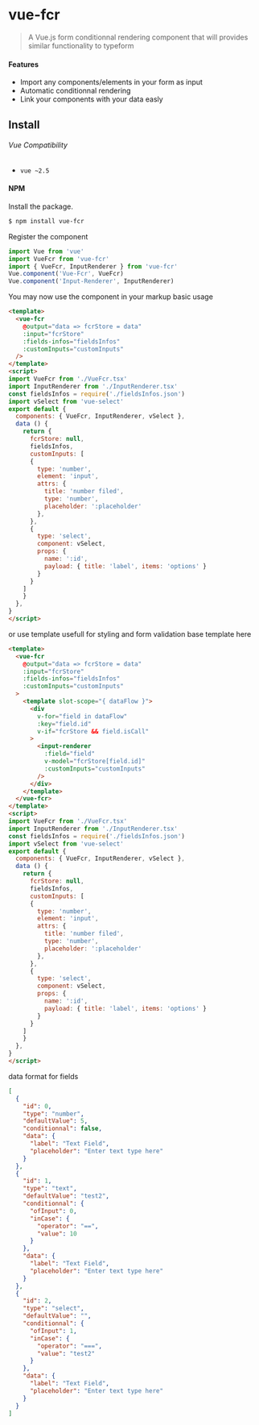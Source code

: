 # vue-fcr

> A Vue.js form conditionnal rendering component that will provides similar functionality to typeform

#### Features
- Import any components/elements in your form as input 
- Automatic conditionnal rendering
- Link your components with your data easly


## Install

###### Vue Compatibility
-  `vue ~2.5`

#### NPM
Install the package.

```bash
$ npm install vue-fcr
```

Register the component

```js
import Vue from 'vue'
import VueFcr from 'vue-fcr'
import { VueFcr, InputRenderer } from 'vue-fcr'
Vue.component('Vue-Fcr', VueFcr)
Vue.component('Input-Renderer', InputRenderer)
```

You may now use the component in your markup
basic usage

```html
<template>
  <vue-fcr
    @output="data => fcrStore = data"
    :input="fcrStore"
    :fields-infos="fieldsInfos"
    :customInputs="customInputs"
  />
</template>
<script>
import VueFcr from './VueFcr.tsx'
import InputRenderer from './InputRenderer.tsx'
const fieldsInfos = require('./fieldsInfos.json')
import vSelect from 'vue-select'
export default {
  components: { VueFcr, InputRenderer, vSelect },
  data () {
    return {
      fcrStore: null,
      fieldsInfos,
      customInputs: [
      {
        type: 'number',
        element: 'input',
        attrs: {
          title: 'number filed',
          type: 'number',
          placeholder: ':placeholder'
        },
      },
      {
        type: 'select',
        component: vSelect,
        props: {
          name: ':id',
          payload: { title: 'label', items: 'options' }
        }
      }
    ]
    }
  },
}
</script>

```

or use template usefull for styling and form validation
base template here

```html
<template>
  <vue-fcr
    @output="data => fcrStore = data"
    :input="fcrStore"
    :fields-infos="fieldsInfos"
    :customInputs="customInputs"
  >
    <template slot-scope="{ dataFlow }">
      <div
        v-for="field in dataFlow"
        :key="field.id"
        v-if="fcrStore && field.isCall"
      >
        <input-renderer
          :field="field"
          v-model="fcrStore[field.id]"
          :customInputs="customInputs"
        />
      </div>
    </template>
  </vue-fcr>
</template>
<script>
import VueFcr from './VueFcr.tsx'
import InputRenderer from './InputRenderer.tsx'
const fieldsInfos = require('./fieldsInfos.json')
import vSelect from 'vue-select'
export default {
  components: { VueFcr, InputRenderer, vSelect },
  data () {
    return {
      fcrStore: null,
      fieldsInfos,
      customInputs: [
      {
        type: 'number',
        element: 'input',
        attrs: {
          title: 'number filed',
          type: 'number',
          placeholder: ':placeholder'
        },
      },
      {
        type: 'select',
        component: vSelect,
        props: {
          name: ':id',
          payload: { title: 'label', items: 'options' }
        }
      }
    ]
    }
  },
}
</script>

```

data format for fields

```json
[
  {
    "id": 0,
    "type": "number",
    "defaultValue": 5,
    "conditionnal": false,
    "data": {
      "label": "Text Field",
      "placeholder": "Enter text type here"
    }
  },
  {
    "id": 1,
    "type": "text",
    "defaultValue": "test2",
    "conditionnal": {
      "ofInput": 0,
      "inCase": {
        "operator": "==",
        "value": 10
      }
    },
    "data": {
      "label": "Text Field",
      "placeholder": "Enter text type here"
    }
  },
  {
    "id": 2,
    "type": "select",
    "defaultValue": "",
    "conditionnal": {
      "ofInput": 1,
      "inCase": {
        "operator": "===",
        "value": "test2"
      }
    },
    "data": {
      "label": "Text Field",
      "placeholder": "Enter text type here"
    }
  }
]
```